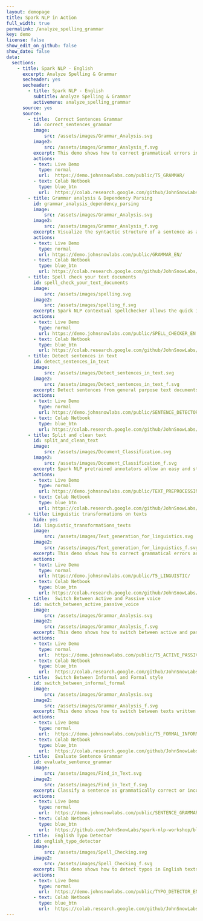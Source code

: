 ```yaml
---
layout: demopage
title: Spark NLP in Action
full_width: true
permalink: /analyze_spelling_grammar
key: demo
license: false
show_edit_on_github: false
show_date: false
data:
  sections:  
    - title: Spark NLP - English
      excerpt: Analyze Spelling & Grammar 
      secheader: yes
      secheader:
        - title: Spark NLP - English
          subtitle: Analyze Spelling & Grammar 
          activemenu: analyze_spelling_grammar
      source: yes
      source:
        - title:  Correct Sentences Grammar
          id: correct_sentences_grammar 
          image: 
              src: /assets/images/Grammar_Analysis.svg
          image2: 
              src: /assets/images/Grammar_Analysis_f.svg
          excerpt: This demo shows how to correct grammatical errors in texts.
          actions:
          - text: Live Demo
            type: normal
            url:  https://demo.johnsnowlabs.com/public/T5_GRAMMAR/
          - text: Colab Netbook
            type: blue_btn
            url:  https://colab.research.google.com/github/JohnSnowLabs/spark-nlp-workshop/blob/master/tutorials/streamlit_notebooks/T5_LINGUISTIC.ipynb    
        - title: Grammar analysis & Dependency Parsing
          id: grammar_analysis_dependency_parsing
          image: 
              src: /assets/images/Grammar_Analysis.svg
          image2: 
              src: /assets/images/Grammar_Analysis_f.svg
          excerpt: Visualize the syntactic structure of a sentence as a directed labeled graph where nodes are labeled with the part of speech tags and arrows contain the dependency tags.
          actions:
          - text: Live Demo
            type: normal
            url: https://demo.johnsnowlabs.com/public/GRAMMAR_EN/
          - text: Colab Netbook
            type: blue_btn
            url: https://colab.research.google.com/github/JohnSnowLabs/spark-nlp-workshop/blob/master/tutorials/streamlit_notebooks/GRAMMAR_EN.ipynb
        - title: Spell check your text documents
          id: spell_check_your_text_documents
          image: 
              src: /assets/images/spelling.svg
          image2: 
              src: /assets/images/spelling_f.svg
          excerpt: Spark NLP contextual spellchecker allows the quick identification of typos or spell issues within any text document.
          actions:
          - text: Live Demo
            type: normal
            url: https://demo.johnsnowlabs.com/public/SPELL_CHECKER_EN
          - text: Colab Netbook
            type: blue_btn
            url: https://colab.research.google.com/github/JohnSnowLabs/spark-nlp-workshop/blob/master/tutorials/streamlit_notebooks/SPELL_CHECKER_EN.ipynb
        - title: Detect sentences in text
          id: detect_sentences_in_text
          image: 
              src: /assets/images/Detect_sentences_in_text.svg
          image2: 
              src: /assets/images/Detect_sentences_in_text_f.svg
          excerpt: Detect sentences from general purpose text documents using a deep learning model capable of understanding noisy sentence structures.
          actions:
          - text: Live Demo
            type: normal
            url: https://demo.johnsnowlabs.com/public/SENTENCE_DETECTOR/
          - text: Colab Netbook
            type: blue_btn
            url: https://colab.research.google.com/github/JohnSnowLabs/spark-nlp-workshop/blob/master/tutorials/Certification_Trainings/Public/9.SentenceDetectorDL.ipynb
        - title: Split and clean text
          id: split_and_clean_text
          image: 
              src: /assets/images/Document_Classification.svg
          image2: 
              src: /assets/images/Document_Classification_f.svg
          excerpt: Spark NLP pretrained annotators allow an easy and straightforward processing of any type of text documents. This demo showcases our Sentence Detector, Tokenizer, Stemmer, Lemmatizer, Normalizer and Stop Words Removal.
          actions:
          - text: Live Demo
            type: normal
            url: https://demo.johnsnowlabs.com/public/TEXT_PREPROCESSING/
          - text: Colab Netbook
            type: blue_btn
            url: https://colab.research.google.com/github/JohnSnowLabs/spark-nlp-workshop/blob/master/tutorials/streamlit_notebooks/TEXT_PREPROCESSING.ipynb     
        - title: Linguistic transformations on texts
          hide: yes
          id: linguistic_transformations_texts
          image: 
              src: /assets/images/Text_generation_for_linguistics.svg
          image2: 
              src: /assets/images/Text_generation_for_linguistics_f.svg
          excerpt: This demo shows how to correct grammatical errors and how to implement formal-informal and active-passive sentence conversions.
          actions:
          - text: Live Demo
            type: normal
            url: https://demo.johnsnowlabs.com/public/T5_LINGUISTIC/
          - text: Colab Netbook
            type: blue_btn
            url: https://colab.research.google.com/github/JohnSnowLabs/spark-nlp-workshop/blob/master/tutorials/streamlit_notebooks/T5_LINGUISTIC.ipynb               
        - title:  Switch Between Active and Passive voice
          id: switch_between_active_passive_voice  
          image: 
              src: /assets/images/Grammar_Analysis.svg
          image2: 
              src: /assets/images/Grammar_Analysis_f.svg
          excerpt: This demo shows how to switch between active and passive sentences.
          actions:
          - text: Live Demo
            type: normal
            url:  https://demo.johnsnowlabs.com/public/T5_ACTIVE_PASSIVE/
          - text: Colab Netbook
            type: blue_btn
            url:  https://colab.research.google.com/github/JohnSnowLabs/spark-nlp-workshop/blob/master/tutorials/streamlit_notebooks/T5_LINGUISTIC.ipynb
        - title:  Switch Between Informal and Formal style
          id: switch_between_informal_formal  
          image: 
              src: /assets/images/Grammar_Analysis.svg
          image2: 
              src: /assets/images/Grammar_Analysis_f.svg
          excerpt: This demo shows how to switch between texts written in formal and informal style.
          actions:
          - text: Live Demo
            type: normal
            url:  https://demo.johnsnowlabs.com/public/T5_FORMAL_INFORMAL/
          - text: Colab Netbook
            type: blue_btn
            url:  https://colab.research.google.com/github/JohnSnowLabs/spark-nlp-workshop/blob/master/tutorials/streamlit_notebooks/T5_LINGUISTIC.ipynb
        - title:  Evaluate Sentence Grammar
          id: evaluate_sentence_grammar
          image: 
              src: /assets/images/Find_in_Text.svg
          image2: 
              src: /assets/images/Find_in_Text_f.svg
          excerpt: Classify a sentence as grammatically correct or incorrect.
          actions:
          - text: Live Demo
            type: normal
            url:  https://demo.johnsnowlabs.com/public/SENTENCE_GRAMMAR/
          - text: Colab Netbook
            type: blue_btn
            url:  https://github.com/JohnSnowLabs/spark-nlp-workshop/blob/master/tutorials/streamlit_notebooks/T5TRANSFORMER.ipynb 
        - title:  English Typo Detector
          id: english_typo_detector 
          image: 
              src: /assets/images/Spell_Checking.svg
          image2: 
              src: /assets/images/Spell_Checking_f.svg
          excerpt: This demo shows how to detect typos in English texts.
          actions:
          - text: Live Demo
            type: normal
            url:  https://demo.johnsnowlabs.com/public/TYPO_DETECTOR_EN/
          - text: Colab Netbook
            type: blue_btn
            url:  https://colab.research.google.com/github/JohnSnowLabs/spark-nlp-workshop/blob/master/tutorials/streamlit_notebooks/DistilBertForTokenClassification.ipynb
---
```

